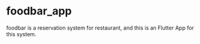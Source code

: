 # foodbar_app
foodbar is a reservation system for restaurant, and this is an Flutter App for this system.
